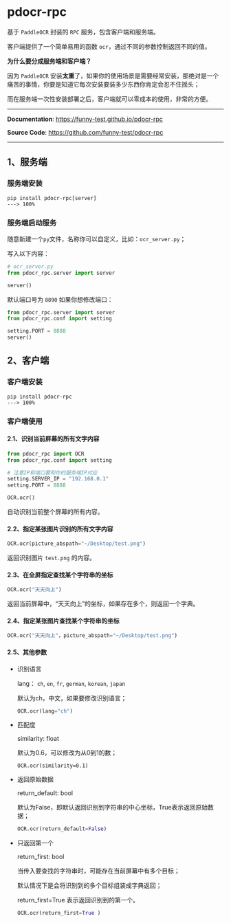 # pdocr-rpc

基于 `PaddleOCR` 封装的 `RPC` 服务，包含客户端和服务端。

客户端提供了一个简单易用的函数 `ocr`，通过不同的参数控制返回不同的值。

**为什么要分成服务端和客户端？**

因为 `PaddleOCR` 安装**太重**了，如果你的使用场景是需要经常安装，那绝对是一个痛苦的事情，你要是知道它每次安装要装多少东西你肯定会忍不住摇头；

而在服务端一次性安装部署之后，客户端就可以零成本的使用，非常的方便。

---

**Documentation**: <a href="https://funny-test.github.io/pdocr-rpc" target="_blank">https://funny-test.github.io/pdocr-rpc</a>

**Source Code**: <a href="https://github.com/funny-test/pdocr-rpc" target="_blank">https://github.com/funny-test/pdocr-rpc</a>

---

## 1、服务端

### 服务端安装

```console
pip install pdocr-rpc[server]
---> 100%
```

### 服务端启动服务

随意新建一个`py`文件，名称你可以自定义，比如：`ocr_server.py`；

写入以下内容：

```python
# ocr_server.py
from pdocr_rpc.server import server

server()
```

默认端口号为 `8890` 如果你想修改端口：

```python
from pdocr_rpc.server import server
from pdocr_rpc.conf import setting

setting.PORT = 8888
server()
```

## 2、客户端

### 客户端安装

```console
pip install pdocr-rpc
---> 100%
```

### 客户端使用

#### 2.1、识别当前屏幕的所有文字内容

```python
from pdocr_rpc import OCR
from pdocr_rpc.conf import setting

# 注意IP和端口要和你的服务端IP对应
setting.SERVER_IP = "192.168.0.1"
setting.PORT = 8888

OCR.ocr()
```

自动识别当前整个屏幕的所有内容。

#### 2.2、指定某张图片识别的所有文字内容

```python
OCR.ocr(picture_abspath="~/Desktop/test.png")
```

返回识别图片 `test.png` 的内容。 

#### 2.3、在全屏指定查找某个字符串的坐标

```python
OCR.ocr("天天向上")
```

返回当前屏幕中，“天天向上”的坐标，如果存在多个，则返回一个字典。

#### 2.4、指定某张图片查找某个字符串的坐标

```python
OCR.ocr("天天向上"，picture_abspath="~/Desktop/test.png")
```

#### 2.5、其他参数

- 识别语言

  lang： `ch`, `en`, `fr`, `german`, `korean`, `japan`

  默认为ch，中文，如果要修改识别语言；

  ```python
  OCR.ocr(lang="ch") 
  ```

- 匹配度

  similarity: float

  默认为0.6，可以修改为从0到1的数；

  ```shell
  OCR.ocr(similarity=0.1)
  ```

- 返回原始数据

  return_default: bool

  默认为False，即默认返回识别到字符串的中心坐标，True表示返回原始数据；

  ```python
  OCR.ocr(return_default=False)
  ```

- 只返回第一个

  return_first: bool

  当传入要查找的字符串时，可能存在当前屏幕中有多个目标；

  默认情况下是会将识别到的多个目标组装成字典返回；

  return_first=True 表示返回识别到的第一个。

  ```python
  OCR.ocr(return_first=True )
  ```

  
